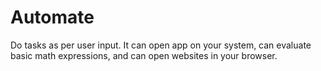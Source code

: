 # Automate
Do tasks as per user input. It can open app on your system, can evaluate basic math expressions, and can open websites in your browser.
